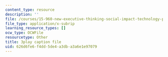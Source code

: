 ```yaml
---
content_type: resource
description: ''
file: /courses/15-960-new-executive-thinking-social-impact-technology-projects-fall-2017-spring-2018/626d6fe6f4dd5de4a3dba3a6e1e97079_HaySEpWEsdU.vtt
file_type: application/x-subrip
learning_resource_types: []
ocw_type: OCWFile
resourcetype: Other
title: 3play caption file
uid: 626d6fe6-f4dd-5de4-a3db-a3a6e1e97079
---
```

